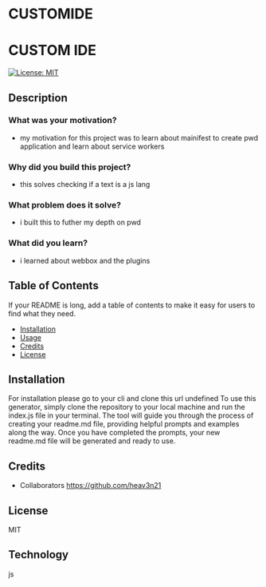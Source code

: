 # CUSTOMIDE
# CUSTOM IDE
[![License: MIT](https://img.shields.io/badge/License-MIT-yellow.svg)](https://opensource.org/licenses/MIT)
## Description

### What was your motivation?

* my motivation for this project was to learn about mainifest to create pwd application and learn about service workers
### Why did you build this project? 
* this solves checking if a text is a js lang
### What problem does it solve?
* i built this to futher my depth on pwd
### What did you learn?
* i learned about webbox and the plugins 
## Table of Contents

If your README is long, add a table of contents to make it easy for users to find what they need.

- [Installation](#installation)
- [Usage](#usage)
- [Credits](#credits)
- [License](#license)

## Installation

For installation please go to your cli and clone this url undefined
To use this generator, simply clone the repository to your local machine and run the index.js 
file in your terminal. The tool will guide you through the process of creating your
 readme.md file, providing helpful prompts and examples along the way. Once you have
 completed the prompts, your new readme.md file will be generated and ready to use.


## Credits
* Collaborators
https://github.com/heav3n21


## License
MIT
## Technology
js
